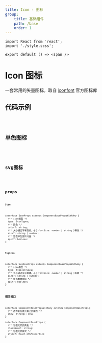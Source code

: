 ```yaml
---
title: Icon - 图标
group:
    title: 基础组件
    path: /base
    order: 1
---
```



<!-- 样式 -->
```tsx | inline
import React from 'react';
import './style.scss';

export default () => <span />
```

# Icon 图标

一套常用的矢量图标，取自 [iconfont](https://www.iconfont.cn/) 官方图标库

## 代码示例
<code src="./icon-demo.tsx"/>

## 单色图标
<code src="./icon-demo2.tsx" inline />

## svg图标
<code src="./icon-demo3.tsx" inline />

## props
**`Icon`**
```tsx | pure
interface IconProps extends ComponentBasePropsWithAny {
  /** icon类型 */
  type: IconTypes;
  /** 颜色 */
  color?: string;
  /** 大小通过字号跳转，与{ fontSize: number | string }等效 */
  size?: string | number;
  /** 是否添加旋转动画 */
  spin?: boolean;
}
```

**`SvgIcon`**
```tsx | pure
interface SvgIconProps extends ComponentBasePropsWithAny {
  /** icon类型 */
  type: SvgIconTypes;
  /** 大小通过字号跳转，与{ fontSize: number | string }等效 */
  size?: string | number;
  /** 是否旋转图标 */
  spin?: boolean;
}
```

**相关接口**
```tsx | pure
interface ComponentBasePropsWithAny extends ComponentBaseProps{
  /** 透传到包裹元素上的属性 */
  [key: string]: any;
}

interface ComponentBaseProps {
  /** 包裹元素的类名 */
  className?: string;
  /** 包裹元素样式 */
  style?: React.CSSProperties;
}
```












